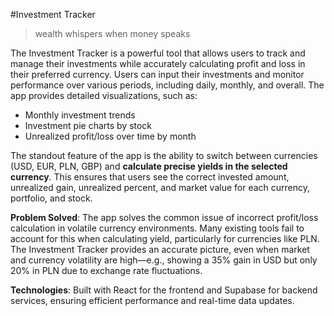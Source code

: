 #Investment Tracker

> wealth whispers when money speaks

The Investment Tracker is a powerful tool that allows users to track and manage their investments while accurately calculating profit and loss in their preferred currency. Users can input their investments and monitor performance over various periods, including daily, monthly, and overall. The app provides detailed visualizations, such as:

- Monthly investment trends
- Investment pie charts by stock
- Unrealized profit/loss over time by month

The standout feature of the app is the ability to switch between currencies (USD, EUR, PLN, GBP) and **calculate precise yields in the selected currency**. This ensures that users see the correct invested amount, unrealized gain, unrealized percent, and market value for each currency, portfolio, and stock.

**Problem Solved**: The app solves the common issue of incorrect profit/loss calculation in volatile currency environments. Many existing tools fail to account for this when calculating yield, particularly for currencies like PLN. The Investment Tracker provides an accurate picture, even when market and currency volatility are high—e.g., showing a 35% gain in USD but only 20% in PLN due to exchange rate fluctuations.

**Technologies**: Built with React for the frontend and Supabase for backend services, ensuring efficient performance and real-time data updates.
